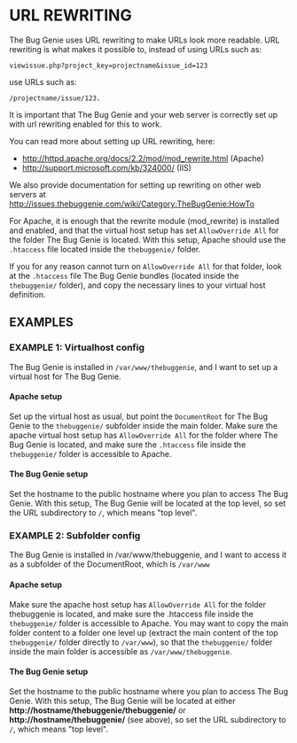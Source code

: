 URL REWRITING
=============

The Bug Genie uses URL rewriting to make URLs look more readable.
URL rewriting is what makes it possible to, instead of using URLs such as:

    viewissue.php?project_key=projectname&issue_id=123

use URLs such as:

    /projectname/issue/123.

It is important that The Bug Genie and your web server is correctly set up
with url rewriting enabled for this to work.

You can read more about setting up URL rewriting, here:
* http://httpd.apache.org/docs/2.2/mod/mod_rewrite.html (Apache)
* http://support.microsoft.com/kb/324000/ (IIS)

We also provide documentation for setting up rewriting on other web servers
at http://issues.thebuggenie.com/wiki/Category:TheBugGenie:HowTo

For Apache, it is enough that the rewrite module (mod_rewrite) is installed
and enabled, and that the virtual host setup has set `AllowOverride All`
for the folder The Bug Genie is located. With this setup, Apache should use
the `.htaccess` file located inside the `thebuggenie/` folder.

If you for any reason cannot turn on `AllowOverride All` for that folder, look at
the `.htaccess` file The Bug Genie bundles (located inside the `thebuggenie/`
folder), and copy the necessary lines to your virtual host definition.


EXAMPLES
--------

### EXAMPLE 1: Virtualhost config

The Bug Genie is installed in `/var/www/thebuggenie`, and I want to
set up a virtual host for The Bug Genie.

#### Apache setup

Set up the virtual host as usual, but point the `DocumentRoot`
for The Bug Genie to the `thebuggenie/` subfolder inside the main folder.
Make sure the apache virtual host setup has `AllowOverride All` for the folder
where The Bug Genie is located, and make sure the `.htaccess` file inside
the `thebuggenie/` folder is accessible to Apache.

#### The Bug Genie setup 

Set the hostname to the public hostname where you plan
to access The Bug Genie. With this setup, The Bug Genie will be located at the
top level, so set the URL subdirectory to `/`, which means "top level".


### EXAMPLE 2: Subfolder config

The Bug Genie is installed in /var/www/thebuggenie, and I want to
access it as a subfolder of the DocumentRoot, which is `/var/www`

#### Apache setup 

Make sure the apache host setup has `AllowOverride All` for the
folder thebuggenie is located, and make sure the .htaccess file inside the
`thebuggenie/` folder is accessible to Apache. You may want to copy the main
folder content to a folder one level up (extract the main content of
the top `thebuggenie/` folder directly to `/var/www`), so that
the `thebuggenie/` folder inside the main folder is accessible
as `/var/www/thebuggenie`.

#### The Bug Genie setup

Set the hostname to the public hostname where you plan to
access The Bug Genie. With this setup, The Bug Genie will be located at either
__http://hostname/thebuggenie/thebuggenie/__ or __http://hostname/thebuggenie/__
(see above), so set the URL subdirectory to `/`, which means "top level".
